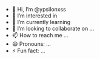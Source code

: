 - 👋 Hi, I’m @ypsilonxss
- 👀 I’m interested in
- 🌱 I’m currently learning
- 💞️ I’m looking to collaborate on ...
- 📫 How to reach me ...
- 😄 Pronouns: ...
- ⚡ Fun fact: ...

<!---
ypsilonxss/ypsilonxss is a ✨ special ✨ repository because its `README.md` (this file) appears on your GitHub profile.
You can click the Preview link to take a look at your changes.
--->
